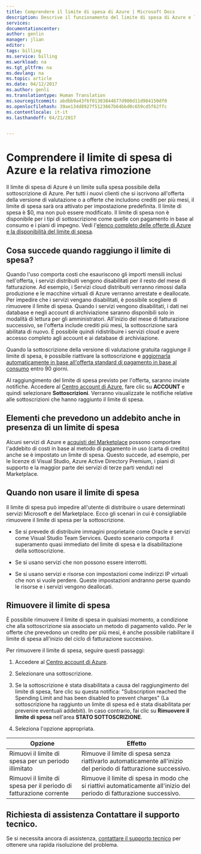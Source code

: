 ```yaml
---
title: Comprendere il limite di spesa di Azure | Microsoft Docs
description: Descrive il funzionamento del limite di spesa di Azure e la relativa rimozione
services: 
documentationcenter: 
author: genlin
manager: jlian
editor: 
tags: billing
ms.service: billing
ms.workload: na
ms.tgt_pltfrm: na
ms.devlang: na
ms.topic: article
ms.date: 04/12/2017
ms.author: genli
ms.translationtype: Human Translation
ms.sourcegitcommit: abdbb9a43f6f01303844677d900d11d984150df0
ms.openlocfilehash: 39ae134d8927f5123667b64bbd0c659cd5f62ffc
ms.contentlocale: it-it
ms.lasthandoff: 04/21/2017


---
```

# <a name="understand-azure-spending-limit-and-how-to-remove-it"></a>Comprendere il limite di spesa di Azure e la relativa rimozione

Il limite di spesa di Azure è un limite sulla spesa possibile della sottoscrizione di Azure. Per tutti i nuovi clienti che si iscrivono all'offerta della versione di valutazione o a offerte che includono crediti per più mesi, il limite di spesa sarà ora attivato per impostazione predefinita. Il limite di spesa è $0, ma non può essere modificato. Il limite di spesa non è disponibile per i tipi di sottoscrizione come quelle con pagamento in base al consumo e i piani di impegno. Vedi l'[elenco completo delle offerte di Azure e la disponibilità del limite di spesa](https://azure.microsoft.com/support/legal/offer-details/).

## <a name="what-happens-when-i-reach-the-spending-limit"></a>Cosa succede quando raggiungo il limite di spesa?

Quando l'uso comporta costi che esauriscono gli importi mensili inclusi nell'offerta, i servizi distribuiti vengono disabilitati per il resto del mese di fatturazione. Ad esempio, i Servizi cloud distribuiti verranno rimossi dalla produzione e le macchine virtuali di Azure verranno arrestate e deallocate. Per impedire che i servizi vengano disabilitati, è possibile scegliere di rimuovere il limite di spesa. Quando i servizi vengono disabilitati, i dati nei database e negli account di archiviazione saranno disponibili solo in modalità di lettura per gli amministratori. All'inizio del mese di fatturazione successivo, se l'offerta include crediti più mesi, la sottoscrizione sarà abilitata di nuovo. È possibile quindi ridistribuire i servizi cloud e avere accesso completo agli account e ai database di archiviazione.

Quando la sottoscrizione della versione di valutazione gratuita raggiunge il limite di spesa, è possibile riattivare la sottoscrizione e [aggiornarla automaticamente in base all'offerta standard di pagamento in base al consumo](billing-upgrade-azure-subscription.md) entro 90 giorni.

Al raggiungimento del limite di spesa previsto per l'offerta, saranno inviate notifiche. Accedere al [Centro account di Azure](https://account.windowsazure.com), fare clic su **ACCOUNT** e quindi selezionare **Sottoscrizioni**. Verranno visualizzate le notifiche relative alle sottoscrizioni che hanno raggiunto il limite di spesa.

## <a name="things-you-are-charged-for-even-if-you-have-a-spending-limit-enabled"></a>Elementi che prevedono un addebito anche in presenza di un limite di spesa

Alcuni servizi di Azure e [acquisti del Marketplace](https://azure.microsoft.com/marketplace/) possono comportare l'addebito di costi in base al metodo di pagamento in uso (carta di credito) anche se è impostato un limite di spesa. Questo succede, ad esempio, per le licenze di Visual Studio, Azure Active Directory Premium, i piani di supporto e la maggior parte dei servizi di terze parti venduti nel Marketplace.


## <a name="when-not-to-use-the-spending-limit"></a>Quando non usare il limite di spesa

Il limite di spesa può impedire all'utente di distribuire o usare determinati servizi Microsoft e del Marketplace. Ecco gli scenari in cui è consigliabile rimuovere il limite di spesa per la sottoscrizione.

- Se si prevede di distribuire immagini proprietarie come Oracle e servizi come Visual Studio Team Services. Questo scenario comporta il superamento quasi immediato del limite di spesa e la disabilitazione della sottoscrizione.

- Se si usano servizi che non possono essere interrotti.

- Se si usano servizi e risorse con impostazioni come indirizzi IP virtuali che non si vuole perdere. Queste impostazioni andranno perse quando le risorse e i servizi vengono deallocati.


## <a name="remove-the-spending-limit"></a>Rimuovere il limite di spesa

È possibile rimuovere il limite di spesa in qualsiasi momento, a condizione che alla sottoscrizione sia associato un metodo di pagamento valido. Per le offerte che prevedono un credito per più mesi, è anche possibile riabilitare il limite di spesa all'inizio del ciclo di fatturazione successivo.

Per rimuovere il limite di spesa, seguire questi passaggi:

1. Accedere al [Centro account di Azure](https://account.windowsazure.com).

2. Selezionare una sottoscrizione.

3. Se la sottoscrizione è stata disabilitata a causa del raggiungimento del limite di spesa, fare clic su questa notifica: "Subscription reached the Spending Limit and has been disabled to prevent charges" (La sottoscrizione ha raggiunto un limite di spesa ed è stata disabilitata per prevenire eventuali addebiti). In caso contrario, fai clic su **Rimuovere il limite di spesa** nell'area **STATO SOTTOSCRIZIONE**.

4. Seleziona l'opzione appropriata.

|Opzione|Effetto|
|-------|-----|
|Rimuovi il limite di spesa per un periodo illimitato|Rimuove il limite di spesa senza riattivarlo automaticamente all'inizio del periodo di fatturazione successivo.|
|Rimuovi il limite di spesa per il periodo di fatturazione corrente|Rimuove il limite di spesa in modo che si riattivi automaticamente all'inizio del periodo di fatturazione successivo.|

## <a name="need-help-contact-support"></a>Richiesta di assistenza Contattare il supporto tecnico.
Se si necessita ancora di assistenza, [contattare il supporto tecnico](https://portal.azure.com/?#blade/Microsoft_Azure_Support/HelpAndSupportBlade) per ottenere una rapida risoluzione del problema.
